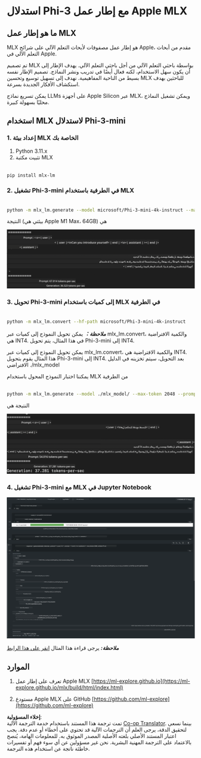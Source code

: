 <!--
CO_OP_TRANSLATOR_METADATA:
{
  "original_hash": "dcb656f3d206fc4968e236deec5d4384",
  "translation_date": "2025-05-07T10:33:56+00:00",
  "source_file": "md/03.FineTuning/03.Inference/MLX_Inference.md",
  "language_code": "ar"
}
-->
# **استدلال Phi-3 مع إطار عمل Apple MLX**

## **ما هو إطار عمل MLX**

MLX هو إطار عمل مصفوفات لأبحاث التعلم الآلي على شرائح Apple، مقدم من أبحاث التعلم الآلي في Apple.

تم تصميم MLX بواسطة باحثي التعلم الآلي من أجل باحثي التعلم الآلي. يهدف الإطار إلى أن يكون سهل الاستخدام، لكنه فعال أيضًا في تدريب ونشر النماذج. تصميم الإطار نفسه بسيط من الناحية المفاهيمية. نهدف إلى تسهيل توسيع وتحسين MLX للباحثين بهدف استكشاف الأفكار الجديدة بسرعة.

يمكن تسريع نماذج LLMs على أجهزة Apple Silicon عبر MLX، ويمكن تشغيل النماذج محليًا بسهولة كبيرة.

## **استخدام MLX لاستدلال Phi-3-mini**

### **1. إعداد بيئة MLX الخاصة بك**

1. Python 3.11.x  
2. تثبيت مكتبة MLX


```bash

pip install mlx-lm

```

### **2. تشغيل Phi-3-mini في الطرفية باستخدام MLX**


```bash

python -m mlx_lm.generate --model microsoft/Phi-3-mini-4k-instruct --max-token 2048 --prompt  "<|user|>\nCan you introduce yourself<|end|>\n<|assistant|>"

```

النتيجة (بيئتي هي Apple M1 Max، 64GB) هي

![Terminal](../../../../../translated_images/01.5cf57df8f7407cf9281c0237f4e69c3728b8817253aad0835d14108b07c83c88.ar.png)

### **3. تحويل Phi-3-mini إلى كميات باستخدام MLX في الطرفية**


```bash

python -m mlx_lm.convert --hf-path microsoft/Phi-3-mini-4k-instruct

```

***ملاحظة：*** يمكن تحويل النموذج إلى كميات عبر mlx_lm.convert، والكمية الافتراضية هي INT4. في هذا المثال، يتم تحويل Phi-3-mini إلى INT4.

يمكن تحويل النموذج إلى كميات عبر mlx_lm.convert، والكمية الافتراضية هي INT4. هذا المثال يقوم بتحويل Phi-3-mini إلى INT4. بعد التحويل، سيتم تخزينه في الدليل الافتراضي ./mlx_model

يمكننا اختبار النموذج المحول باستخدام MLX من الطرفية


```bash

python -m mlx_lm.generate --model ./mlx_model/ --max-token 2048 --prompt  "<|user|>\nCan you introduce yourself<|end|>\n<|assistant|>"

```

النتيجة هي

![INT4](../../../../../translated_images/02.7b188681a8eadbc111aba8d8006e4b3671788947a99a46329261e169dd2ec29f.ar.png)


### **4. تشغيل Phi-3-mini مع MLX في Jupyter Notebook**


![Notebook](../../../../../translated_images/03.b9705a3a5aaa89f9eb0ca04c1a4565dfe4a5e8cc68604227d2eab149fef1d3c7.ar.png)

***ملاحظة:*** يرجى قراءة هذا المثال [انقر على هذا الرابط](../../../../../code/03.Inference/MLX/MLX_DEMO.ipynb)


## **الموارد**

1. تعرف على إطار عمل Apple MLX [https://ml-explore.github.io](https://ml-explore.github.io/mlx/build/html/index.html)

2. مستودع Apple MLX على GitHub [https://github.com/ml-explore](https://github.com/ml-explore)

**إخلاء المسؤولية**:  
تمت ترجمة هذا المستند باستخدام خدمة الترجمة الآلية [Co-op Translator](https://github.com/Azure/co-op-translator). بينما نسعى لتحقيق الدقة، يرجى العلم أن الترجمات الآلية قد تحتوي على أخطاء أو عدم دقة. يجب اعتبار المستند الأصلي بلغته الأصلية المصدر الموثوق به. للمعلومات الهامة، يُنصح بالاعتماد على الترجمة المهنية البشرية. نحن غير مسؤولين عن أي سوء فهم أو تفسيرات خاطئة ناتجة عن استخدام هذه الترجمة.
